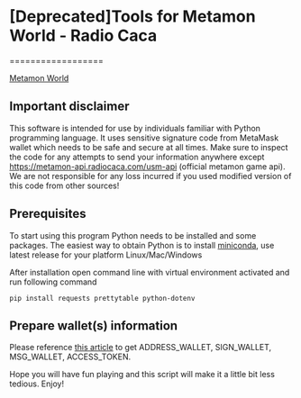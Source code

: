 # [Deprecated]Tools for Metamon World - Radio Caca

==================

[Metamon World]

[metamon world]: https://metamon.radiocaca.com/

## Important disclaimer

This software is intended for use by individuals
familiar with Python programming language. It uses
sensitive signature code from MetaMask wallet which
needs to be safe and secure at all times. Make sure
to inspect the code for any attempts to send your
information anywhere except https://metamon-api.radiocaca.com/usm-api
(official metamon game api). We are not responsible
for any loss incurred if you used modified version
of this code from other sources!

## Prerequisites

To start using this program Python needs to be
installed and some packages. The easiest way to
obtain Python is to install [miniconda], use
latest release for your platform Linux/Mac/Windows

[miniconda]: https://docs.conda.io/en/latest/miniconda.html

After installation open command line with
virtual environment activated and run following
command

    pip install requests prettytable python-dotenv

## Prepare wallet(s) information

Please reference <a href='https://github.com/MetaMon-game-player/MetamonPlayer'>this article</a> to get ADDRESS_WALLET, SIGN_WALLET, MSG_WALLET, ACCESS_TOKEN.

Hope you will have fun playing and this script will make it a little bit less tedious. Enjoy!
